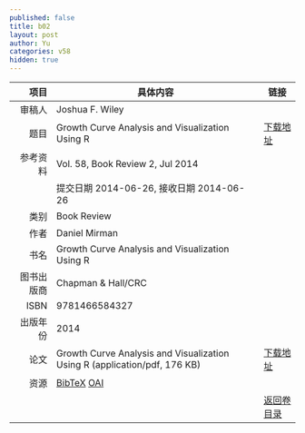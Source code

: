 ```yaml
---
published: false
title: b02
layout: post
author: Yu
categories: v58
hidden: true
---
```


| 项目 | 具体内容 | 链接 |
|---:|---|---|
| 审稿人 | Joshua F. Wiley| |
| 题目 |Growth Curve Analysis and Visualization Using R | [下载地址](http://www.jstatsoft.org/v58/b02/paper) |
| 参考资料 |Vol. 58, Book Review 2, Jul 2014 | |
| | 提交日期 2014-06-26, 接收日期 2014-06-26| | 
| 类别 | Book Review| |
| 作者 | Daniel Mirman| |
| 书名| Growth Curve Analysis and Visualization Using R| |
| 图书出版商 | Chapman & Hall/CRC| |
| ISBN | 9781466584327| |
| 出版年份 | 2014| |
| 论文 | Growth Curve Analysis and Visualization Using R  (application/pdf, 176 KB)| [下载地址](http://www.jstatsoft.org/v58/b02/paper) |
| 资源 | [BibTeX](http://www.jstatsoft.org/v58/b02/bibtex) [OAI](http://www.jstatsoft.org/oai?verb=GetRecord&identifier=oai.jstatsoft/v58/b02&prefix=oai_dc)| |
| |  | [返回卷目录]({{site.baseurl}}/volume/v58.html) |